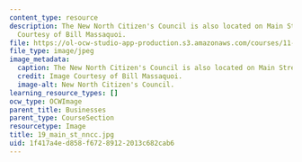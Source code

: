 ```yaml
---
content_type: resource
description: The New North Citizen's Council is also located on Main Street. Image
  Courtesy of Bill Massaquoi.
file: https://ol-ocw-studio-app-production.s3.amazonaws.com/courses/11-945-springfield-studio-fall-2005/1f417a4ed858f67289122013c682cab6_19_main_st_nncc.jpg
file_type: image/jpeg
image_metadata:
  caption: The New North Citizen's Council is also located on Main Street.
  credit: Image Courtesy of Bill Massaquoi.
  image-alt: New North Citizen's Council.
learning_resource_types: []
ocw_type: OCWImage
parent_title: Businesses
parent_type: CourseSection
resourcetype: Image
title: 19_main_st_nncc.jpg
uid: 1f417a4e-d858-f672-8912-2013c682cab6
---
```

